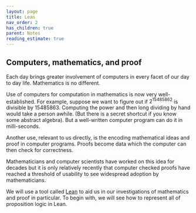 ```yaml
---
layout: page
title: Lean
nav_order: 2
has_children: true
parent: Notes
reading_estimate: true
---
```


## Computers, mathematics, and proof

Each day brings greater 
involvement of computers in every facet of our day to day life. Mathematics 
is no different. 

Use of computers for computation in mathematics is now very well-established. 
For example, suppose we want to figure out if $2^{15485862}$ is divisible by 
$15485863$. Computing the power and then long dividing by hand would take a 
person awhile. (But there is a secret shortcut if you know some abstract 
algebra). But a well-written computer program can do it in milli-seconds. 

Another use, relevant to us directly, is the encoding mathematical ideas and proof 
in computer programs. Proofs become data which the computer can then check for 
correctness. 

Mathematicians and computer scientists have worked on this idea for decades but 
it is only relatively recently that computer checked proofs have reached a 
threshold of usability to see widespread adoption by mathematicians. 

We will use a tool called [Lean](https://leanprover.github.io) to aid us in our 
investigations of mathematics and proof in particular. To begin with, we will 
see how to represent all of proposition logic in Lean. 

